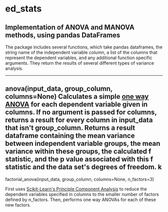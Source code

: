 # ed_stats
## Implementation of ANOVA and MANOVA methods, using pandas DataFrames

The package includes several functions, which take pandas dataframes, the string name of the independent variable column, a list of the columns that represent the dependent variables, and any additional function specific arguments. They return the results of several different types of variance analysis.

---

anova(input\_data, group\_column, columns=None)
Calculates a simple [one way ANOVA](https://en.wikipedia.org/wiki/One-way_analysis_of_variance) for each dependent variable given in columns. If no argument is passed for columns, returns a result for every column in input\_data that isn't group\_column. Returns a result dataframe containing the mean variance between independent variable groups, the mean variance within these groups, the calculated f statistic, and the p value associated with this f statistic and the data set's degrees of freedom.
k
---

factorial\_anova(input\_data, group\_column, columns=None, n\_factors=3)

First uses [Scikit-Learn's Principle Component Analysis](http://scikit-learn.org/stable/modules/generated/sklearn.decomposition.PCA.html#sklearn.decomposition.PCA) to reduce the dependent variables specified in columns to the smaller number of factors defined by n\_factors. Then, performs one way ANOVAs for each of these new factors.
